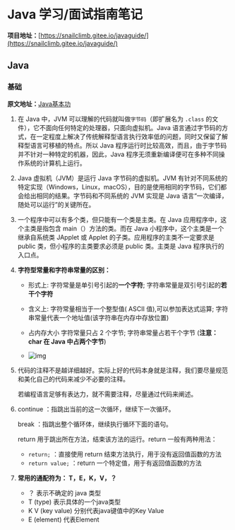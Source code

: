 # Java 学习/面试指南笔记

**项目地址：**[https://snailclimb.gitee.io/javaguide/](https://snailclimb.gitee.io/javaguide/)

## Java

###  基础

**原文地址：**[Java基本功](https://snailclimb.gitee.io/javaguide/#/docs/java/Java%E5%9F%BA%E7%A1%80%E7%9F%A5%E8%AF%86?id=_11-java-%e5%85%a5%e9%97%a8%ef%bc%88%e5%9f%ba%e7%a1%80%e6%a6%82%e5%bf%b5%e4%b8%8e%e5%b8%b8%e8%af%86%ef%bc%89)

1. 在 Java 中，JVM 可以理解的代码就叫做`字节码`（即扩展名为 `.class` 的文件），它不面向任何特定的处理器，只面向虚拟机。Java 语言通过字节码的方式，在一定程度上解决了传统解释型语言执行效率低的问题，同时又保留了解释型语言可移植的特点。所以 Java 程序运行时比较高效，而且，由于字节码并不针对一种特定的机器，因此，Java 程序无须重新编译便可在多种不同操作系统的计算机上运行。

2. Java 虚拟机（JVM）是运行 Java 字节码的虚拟机。JVM 有针对不同系统的特定实现（Windows，Linux，macOS），目的是使用相同的字节码，它们都会给出相同的结果。字节码和不同系统的 JVM 实现是 Java 语言“一次编译，随处可以运行”的关键所在。

3. 一个程序中可以有多个类，但只能有一个类是主类。在 Java 应用程序中，这个主类是指包含 main（）方法的类。而在 Java 小程序中，这个主类是一个继承自系统类 JApplet 或 Applet 的子类。应用程序的主类不一定要求是 public 类，但小程序的主类要求必须是 public 类。主类是 Java 程序执行的入口点。

4. **字符型常量和字符串常量的区别：**

   - 形式上: 字符常量是单引号引起的**一个字符**; 字符串常量是双引号引起的**若干个字符**

   - 含义上: 字符常量相当于一个整型值( ASCII 值),可以参加表达式运算; 字符串常量代表一个地址值(该字符串在内存中存放位置)

   - 占内存大小 字符常量只占 2 个字节; 字符串常量占若干个字节 (**注意： char 在 Java 中占两个字节**)
   - ![img](http://my-blog-to-use.oss-cn-beijing.aliyuncs.com/18-9-15/86735519.jpg)

5. 代码的注释不是越详细越好。实际上好的代码本身就是注释，我们要尽量规范和美化自己的代码来减少不必要的注释。

   若编程语言足够有表达力，就不需要注释，尽量通过代码来阐述。

6. continue ：指跳出当前的这一次循环，继续下一次循环。

   break ：指跳出整个循环体，继续执行循环下面的语句。

   return 用于跳出所在方法，结束该方法的运行。return 一般有两种用法：

   - `return;` ：直接使用 return 结束方法执行，用于没有返回值函数的方法
   - `return value;` ：return 一个特定值，用于有返回值函数的方法

7. **常用的通配符为： T，E，K，V，？**
   - ？ 表示不确定的 java 类型
   - T (type) 表示具体的一个java类型
   - K V (key value) 分别代表java键值中的Key Value
   - E (element) 代表Element